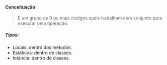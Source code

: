 #### Conceituação

> É um grupo de 0 ou mais códigos quais trabalham com conjunto para executar uma operação.



##### Tipos:

* Locais: dentro dos métodos.
* Estáticos: dentro de classes.
* Intância: dentro de classes.